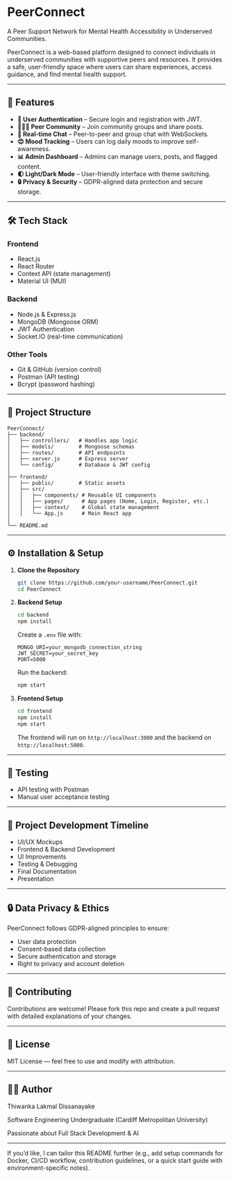 # PeerConnect

A Peer Support Network for Mental Health Accessibility in Underserved Communities.

 PeerConnect is a web-based platform designed to connect individuals in underserved communities with supportive peers and resources. It provides a safe, user-friendly space where users can share experiences, access guidance, and find mental health support.

---

## 📌 Features

- **🔐 User Authentication** – Secure login and registration with JWT.
- **🧑‍🤝‍🧑 Peer Community** – Join community groups and share posts.
- **💬 Real-time Chat** – Peer-to-peer and group chat with WebSockets.
- **😊 Mood Tracking** – Users can log daily moods to improve self-awareness.
- **📊 Admin Dashboard** – Admins can manage users, posts, and flagged content.
- **🌓 Light/Dark Mode** – User-friendly interface with theme switching.
- **🔒 Privacy & Security** – GDPR-aligned data protection and secure storage.

---

## 🛠️ Tech Stack

### Frontend
- React.js
- React Router
- Context API (state management)
- Material UI (MUI)

### Backend
- Node.js & Express.js
- MongoDB (Mongoose ORM)
- JWT Authentication
- Socket.IO (real-time communication)

### Other Tools
- Git & GitHub (version control)
- Postman (API testing)
- Bcrypt (password hashing)

---

## 📂 Project Structure

```
PeerConnect/
├── backend/
│   ├── controllers/   # Handles app logic
│   ├── models/        # Mongoose schemas
│   ├── routes/        # API endpoints
│   ├── server.js      # Express server
│   └── config/        # Database & JWT config
│
├── frontend/
│   ├── public/        # Static assets
│   ├── src/
│   │   ├── components/ # Reusable UI components
│   │   ├── pages/      # App pages (Home, Login, Register, etc.)
│   │   ├── context/    # Global state management
│   │   └── App.js      # Main React app
│
└── README.md
```

---

## ⚙️ Installation & Setup

1. **Clone the Repository**
   ```bash
   git clone https://github.com/your-username/PeerConnect.git
   cd PeerConnect
   ```

2. **Backend Setup**
   ```bash
   cd backend
   npm install
   ```
   Create a `.env` file with:
   ```
   MONGO_URI=your_mongodb_connection_string
   JWT_SECRET=your_secret_key
   PORT=5000
   ```

   Run the backend:
   ```bash
   npm start
   ```

3. **Frontend Setup**
   ```bash
   cd frontend
   npm install
   npm start
   ```
   The frontend will run on `http://localhost:3000` and the backend on `http://localhost:5000`.

---

## 🧪 Testing

- API testing with Postman
- Manual user acceptance testing

---

## 📅 Project Development Timeline

- UI/UX Mockups
- Frontend & Backend Development
- UI Improvements
- Testing & Debugging
- Final Documentation
- Presentation

---

## 🔒 Data Privacy & Ethics

PeerConnect follows GDPR-aligned principles to ensure:
- User data protection
- Consent-based data collection
- Secure authentication and storage
- Right to privacy and account deletion

---

## 🤝 Contributing

Contributions are welcome! Please fork this repo and create a pull request with detailed explanations of your changes.

---

## 📜 License

MIT License — feel free to use and modify with attribution.

---

## 👨‍💻 Author

Thiwanka Lakmal Dissanayake

Software Engineering Undergraduate (Cardiff Metropolitan University)

Passionate about Full Stack Development & AI

--- 

If you’d like, I can tailor this README further (e.g., add setup commands for Docker, CI/CD workflow, contribution guidelines, or a quick start guide with environment-specific notes).
